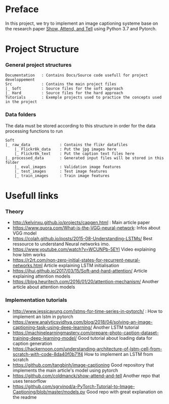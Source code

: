 # Preface

In this project, we try to implement an image captioning systeme base on the research paper [Show, Attend, and Tell](https://arxiv.org/abs/1502.03044) using Python 3.7 and Pytorch.

# Project Structure

### General project structures

```
Documentation   : Contains Docs/Source code usefull for project developpement
Src             : Contains the main project files
|_ Soft         : Source files for the soft approach
|_ Hard         : Source files for the hard approach
Tutorials       : Exemple projects used to practice the concepts used in the project
```

### Data folders

The data must be stored according to this structure in order for the data processing functions to run

```
Soft            
|_ raw_data             : Contains the flikr datafiles
    |_ Flickr8k_data    : Put the jpg images here
    |_ Flickr8k_text    : Put the caption text files here
|_ processed_data       : Generated input files will be stored in this folder
    |_ eval_images      : Validation image features
    |_ test_images      : Test image features
    |_ train_images     : Train image features
```


# Usefull links

### Theory

- http://kelvinxu.github.io/projects/capgen.html : 
Main article paper
- https://www.quora.com/What-is-the-VGG-neural-network:
Infos about VGG model
- https://colah.github.io/posts/2015-08-Understanding-LSTMs/
Best ressource to understand Neural networks imo.
- https://www.youtube.com/watch?v=WCUNPb-5EYI
Video explaining how lstm works 
- https://r2rt.com/non-zero-initial-states-for-recurrent-neural-networks.html
Article explaining LSTM initialisation
- https://jhui.github.io/2017/03/15/Soft-and-hard-attention/
Article explaining attention models
- https://blog.heuritech.com/2016/01/20/attention-mechanism/
Another article about attention models

### Implementation tutorials


- http://www.jessicayung.com/lstms-for-time-series-in-pytorch/ :
How to implement an lstm in pytorch
- https://www.analyticsvidhya.com/blog/2018/04/solving-an-image-captioning-task-using-deep-learning/
Another LSTM tutorial
- https://machinelearningmastery.com/prepare-photo-caption-dataset-training-deep-learning-model/
Good tutorial about loading data for caption generation
- https://hackernoon.com/understanding-architecture-of-lstm-cell-from-scratch-with-code-8da40f0b71f4
How to implement an LSTM from scratch
- https://github.com/tangbinh/image-captioning
Good repository that implements the main article's model using pytorch
- https://github.com/coldmanck/show-attend-and-tell
Another repo that uses tensorflow
- https://github.com/sgrvinod/a-PyTorch-Tutorial-to-Image-Captioning/blob/master/models.py
Good repo with great explanation on the readme

